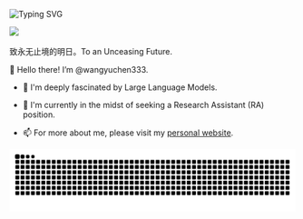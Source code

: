 ![Typing SVG](https://readme-typing-svg.demolab.com/?lines=Yuchen+Wang;03+03+2003)

![](https://komarev.com/ghpvc/?username=wangyuchen333)

致永无止境的明日。To an Unceasing Future.

👋 Hello there! I’m @wangyuchen333.

- 🌟 I'm deeply fascinated by Large Language Models.

- 🌱 I'm currently in the midst of seeking a Research Assistant (RA) position.

- 📫 For more about me, please visit my [personal website](https://wangyuchen333.github.io/).

<picture>
  <source
    media="(prefers-color-scheme: dark)" 
    srcset="https://raw.githubusercontent.com/wangyuchen333/wangyuchen333/output/github-snake.svg"
    />
  <source 
    media="(prefers-color-scheme: light)" 
    srcset="https://raw.githubusercontent.com/wangyuchen333/wangyuchen333/output/github-snake-dark.svg?palette=github-dark.svg"
    />
  <img 
    alt="github contribution grid snake animation" 
    src="https://raw.githubusercontent.com/wangyuchen333/wangyuchen333/output/github-snake-dark.svg?palette=github-dark.svg"
    />
</picture>
